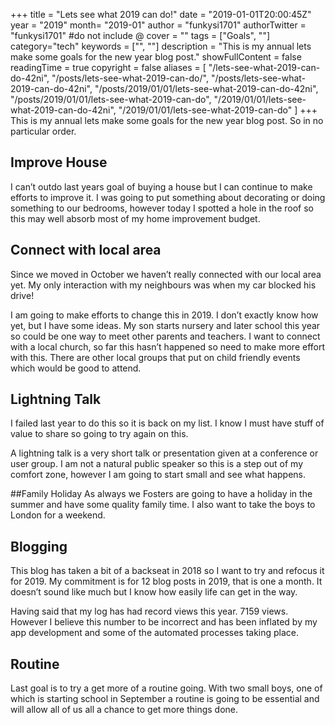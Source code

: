 +++
title = "Lets see what 2019 can do!"
date = "2019-01-01T20:00:45Z"
year = "2019"
month= "2019-01"
author = "funkysi1701"
authorTwitter = "funkysi1701" #do not include @
cover = ""
tags = ["Goals", ""]
category="tech"
keywords = ["", ""]
description = "This is my annual lets make some goals for the new year blog post."
showFullContent = false
readingTime = true
copyright = false
aliases = [
    "/lets-see-what-2019-can-do-42ni",
    "/posts/lets-see-what-2019-can-do/",
    "/posts/lets-see-what-2019-can-do-42ni",
    "/posts/2019/01/01/lets-see-what-2019-can-do-42ni",
    "/posts/2019/01/01/lets-see-what-2019-can-do",
    "/2019/01/01/lets-see-what-2019-can-do-42ni",
    "/2019/01/01/lets-see-what-2019-can-do"
]
+++
This is my annual lets make some goals for the new year blog post. So in no particular order.

## Improve House
I can’t outdo last years goal of buying a house but I can continue to make efforts to improve it. I was going to put something about decorating or doing something to our bedrooms, however today I spotted a hole in the roof so this may well absorb most of my home improvement budget.

## Connect with local area
Since we moved in October we haven’t really connected with our local area yet. My only interaction with my neighbours was when my car blocked his drive!

I am going to make efforts to change this in 2019. I don’t exactly know how yet, but I have some ideas. My son starts nursery and later school this year so could be one way to meet other parents and teachers. I want to connect with a local church, so far this hasn’t happened so need to make more effort with this. There are other local groups that put on child friendly events which would be good to attend.

## Lightning Talk
I failed last year to do this so it is back on my list. I know I must have stuff of value to share so going to try again on this.

A lightning talk is a very short talk or presentation given at a conference or user group. I am not a natural public speaker so this is a step out of my comfort zone, however I am going to start small and see what happens.

##Family Holiday
As always we Fosters are going to have a holiday in the summer and have some quality family time. I also want to take the boys to London for a weekend.

## Blogging
This blog has taken a bit of a backseat in 2018 so I want to try and refocus it for 2019. My commitment is for 12 blog posts in 2019, that is one a month. It doesn’t sound like much but I know how easily life can get in the way.

Having said that my log has had record views this year. 7159 views. However I believe this number to be incorrect and has been inflated by my app development and some of the automated processes taking place.

## Routine
Last goal is to try a get more of a routine going. With two small boys, one of which is starting school in September a routine is going to be essential and will allow all of us all a chance to get more things done.
